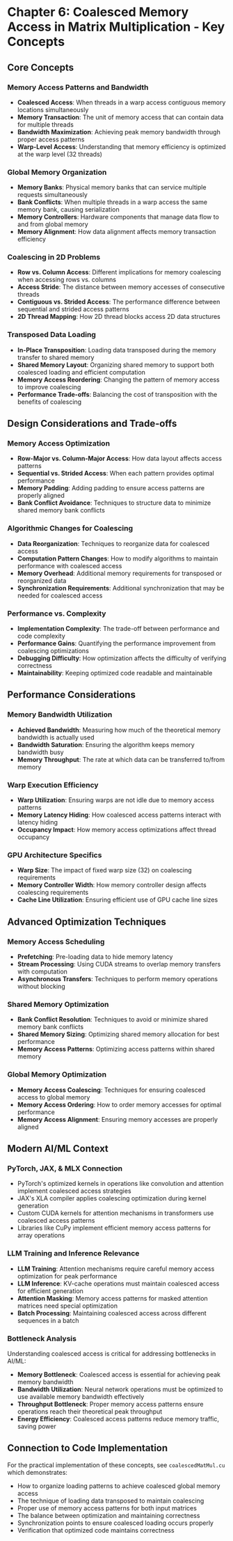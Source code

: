 # Chapter 6: Coalesced Memory Access in Matrix Multiplication - Key Concepts

## Core Concepts

### Memory Access Patterns and Bandwidth
- **Coalesced Access**: When threads in a warp access contiguous memory locations simultaneously
- **Memory Transaction**: The unit of memory access that can contain data for multiple threads
- **Bandwidth Maximization**: Achieving peak memory bandwidth through proper access patterns
- **Warp-Level Access**: Understanding that memory efficiency is optimized at the warp level (32 threads)

### Global Memory Organization
- **Memory Banks**: Physical memory banks that can service multiple requests simultaneously
- **Bank Conflicts**: When multiple threads in a warp access the same memory bank, causing serialization
- **Memory Controllers**: Hardware components that manage data flow to and from global memory
- **Memory Alignment**: How data alignment affects memory transaction efficiency

### Coalescing in 2D Problems
- **Row vs. Column Access**: Different implications for memory coalescing when accessing rows vs. columns
- **Access Stride**: The distance between memory accesses of consecutive threads
- **Contiguous vs. Strided Access**: The performance difference between sequential and strided access patterns
- **2D Thread Mapping**: How 2D thread blocks access 2D data structures

### Transposed Data Loading
- **In-Place Transposition**: Loading data transposed during the memory transfer to shared memory
- **Shared Memory Layout**: Organizing shared memory to support both coalesced loading and efficient computation
- **Memory Access Reordering**: Changing the pattern of memory access to improve coalescing
- **Performance Trade-offs**: Balancing the cost of transposition with the benefits of coalescing

## Design Considerations and Trade-offs

### Memory Access Optimization
- **Row-Major vs. Column-Major Access**: How data layout affects access patterns
- **Sequential vs. Strided Access**: When each pattern provides optimal performance
- **Memory Padding**: Adding padding to ensure access patterns are properly aligned
- **Bank Conflict Avoidance**: Techniques to structure data to minimize shared memory bank conflicts

### Algorithmic Changes for Coalescing
- **Data Reorganization**: Techniques to reorganize data for coalesced access
- **Computation Pattern Changes**: How to modify algorithms to maintain performance with coalesced access
- **Memory Overhead**: Additional memory requirements for transposed or reorganized data
- **Synchronization Requirements**: Additional synchronization that may be needed for coalesced access

### Performance vs. Complexity
- **Implementation Complexity**: The trade-off between performance and code complexity
- **Performance Gains**: Quantifying the performance improvement from coalescing optimizations
- **Debugging Difficulty**: How optimization affects the difficulty of verifying correctness
- **Maintainability**: Keeping optimized code readable and maintainable

## Performance Considerations

### Memory Bandwidth Utilization
- **Achieved Bandwidth**: Measuring how much of the theoretical memory bandwidth is actually used
- **Bandwidth Saturation**: Ensuring the algorithm keeps memory bandwidth busy
- **Memory Throughput**: The rate at which data can be transferred to/from memory

### Warp Execution Efficiency
- **Warp Utilization**: Ensuring warps are not idle due to memory access patterns
- **Memory Latency Hiding**: How coalesced access patterns interact with latency hiding
- **Occupancy Impact**: How memory access optimizations affect thread occupancy

### GPU Architecture Specifics
- **Warp Size**: The impact of fixed warp size (32) on coalescing requirements
- **Memory Controller Width**: How memory controller design affects coalescing requirements
- **Cache Line Utilization**: Ensuring efficient use of GPU cache line sizes

## Advanced Optimization Techniques

### Memory Access Scheduling
- **Prefetching**: Pre-loading data to hide memory latency
- **Stream Processing**: Using CUDA streams to overlap memory transfers with computation
- **Asynchronous Transfers**: Techniques to perform memory operations without blocking

### Shared Memory Optimization
- **Bank Conflict Resolution**: Techniques to avoid or minimize shared memory bank conflicts
- **Shared Memory Sizing**: Optimizing shared memory allocation for best performance
- **Memory Access Patterns**: Optimizing access patterns within shared memory

### Global Memory Optimization
- **Memory Access Coalescing**: Techniques for ensuring coalesced access to global memory
- **Memory Access Ordering**: How to order memory accesses for optimal performance
- **Memory Access Alignment**: Ensuring memory accesses are properly aligned

## Modern AI/ML Context

### PyTorch, JAX, & MLX Connection
- PyTorch's optimized kernels in operations like convolution and attention implement coalesced access strategies
- JAX's XLA compiler applies coalescing optimization during kernel generation
- Custom CUDA kernels for attention mechanisms in transformers use coalesced access patterns
- Libraries like CuPy implement efficient memory access patterns for array operations

### LLM Training and Inference Relevance
- **LLM Training**: Attention mechanisms require careful memory access optimization for peak performance
- **LLM Inference**: KV-cache operations must maintain coalesced access for efficient generation
- **Attention Masking**: Memory access patterns for masked attention matrices need special optimization
- **Batch Processing**: Maintaining coalesced access across different sequences in a batch

### Bottleneck Analysis
Understanding coalesced access is critical for addressing bottlenecks in AI/ML:
- **Memory Bottleneck**: Coalesced access is essential for achieving peak memory bandwidth
- **Bandwidth Utilization**: Neural network operations must be optimized to use available memory bandwidth effectively
- **Throughput Bottleneck**: Proper memory access patterns ensure operations reach their theoretical peak throughput
- **Energy Efficiency**: Coalesced access patterns reduce memory traffic, saving power

## Connection to Code Implementation

For the practical implementation of these concepts, see `coalescedMatMul.cu` which demonstrates:
- How to organize loading patterns to achieve coalesced global memory access
- The technique of loading data transposed to maintain coalescing
- Proper use of memory access patterns for both input matrices
- The balance between optimization and maintaining correctness
- Synchronization points to ensure coalesced loading occurs properly
- Verification that optimized code maintains correctness